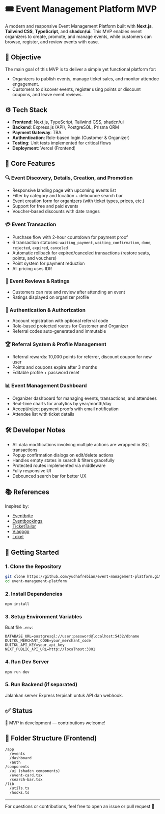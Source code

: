# 🎟️ Event Management Platform MVP

A modern and responsive Event Management Platform built with **Next.js**, **Tailwind CSS**, **TypeScript**, and **shadcn/ui**. This MVP enables event organizers to create, promote, and manage events, while customers can browse, register, and review events with ease.

## 🎯 Objective

The main goal of this MVP is to deliver a simple yet functional platform for:
- Organizers to publish events, manage ticket sales, and monitor attendee engagement.
- Customers to discover events, register using points or discount coupons, and leave event reviews.

## ⚙️ Tech Stack

- **Frontend**: Next.js, TypeScript, Tailwind CSS, shadcn/ui
- **Backend**: Express.js (API), PostgreSQL, Prisma ORM
- **Payment Gateway**: TBA
- **Authentication**: Role-based login (Customer & Organizer)
- **Testing**: Unit tests implemented for critical flows
- **Deployment**: Vercel (Frontend)

## 🧩 Core Features

### 🔍 Event Discovery, Details, Creation, and Promotion
- Responsive landing page with upcoming events list
- Filter by category and location + debounce search bar
- Event creation form for organizers (with ticket types, prices, etc.)
- Support for free and paid events
- Voucher-based discounts with date ranges

### 💳 Event Transaction
- Purchase flow with 2-hour countdown for payment proof
- 6 transaction statuses: `waiting_payment`, `waiting_confirmation`, `done`, `rejected`, `expired`, `canceled`
- Automatic rollback for expired/canceled transactions (restore seats, points, and vouchers)
- Point system for payment reduction
- All pricing uses IDR

### 🌟 Event Reviews & Ratings
- Customers can rate and review after attending an event
- Ratings displayed on organizer profile

### 🔐 Authentication & Authorization
- Account registration with optional referral code
- Role-based protected routes for Customer and Organizer
- Referral codes auto-generated and immutable

### 🏆 Referral System & Profile Management
- Referral rewards: 10,000 points for referrer, discount coupon for new user
- Points and coupons expire after 3 months
- Editable profile + password reset

### 📊 Event Management Dashboard
- Organizer dashboard for managing events, transactions, and attendees
- Real-time charts for analytics by year/month/day
- Accept/reject payment proofs with email notification
- Attendee list with ticket details

## 🛠️ Developer Notes

- All data modifications involving multiple actions are wrapped in SQL transactions
- Popup confirmation dialogs on edit/delete actions
- Handles empty states in search & filters gracefully
- Protected routes implemented via middleware
- Fully responsive UI
- Debounced search bar for better UX

## 📚 References

Inspired by:
- [Eventbrite](https://www.eventbrite.com/)
- [Eventbookings](https://www.eventbookings.com/)
- [TicketTailor](https://www.tickettailor.com/)
- [Viagogo](https://www.viagogo.com/)
- [Loket](https://www.loket.com/)

## 🚀 Getting Started

### 1. Clone the Repository
```bash
git clone https://github.com/yudhafrebian/event-management-platform.git
cd event-management-platform
```

### 2. Install Dependencies
```bash
npm install
```

### 3. Setup Environment Variables
Buat file `.env`:
```
DATABASE_URL=postgresql://user:password@localhost:5432/dbname
DUITKU_MERCHANT_CODE=your_merchant_code
DUITKU_API_KEY=your_api_key
NEXT_PUBLIC_API_URL=http://localhost:3001
```

### 4. Run Dev Server
```bash
npm run dev
```

### 5. Run Backend (if separated)
Jalankan server Express terpisah untuk API dan webhook.

## ✅ Status

🚧 MVP in development — contributions welcome!

## 📂 Folder Structure (Frontend)
```
/app
  /events
  /dashboard
  /auth
/components
  /ui (shadcn components)
  /event-card.tsx
  /search-bar.tsx
/lib
  /utils.ts
  /hooks.ts
```

---

For questions or contributions, feel free to open an issue or pull request 🙌

